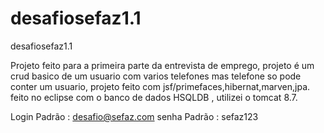 # desafiosefaz1.1
 desafiosefaz1.1

Projeto feito para a primeira parte da entrevista de emprego, projeto é um crud basico de um usuario com varios telefones mas telefone so pode conter um usuario, projeto feito com jsf/primefaces,hibernat,marven,jpa. feito no eclipse com o banco de dados HSQLDB , utilizei o tomcat 8.7.

Login Padrão : desafio@sefaz.com
senha Padrão : sefaz123
               
